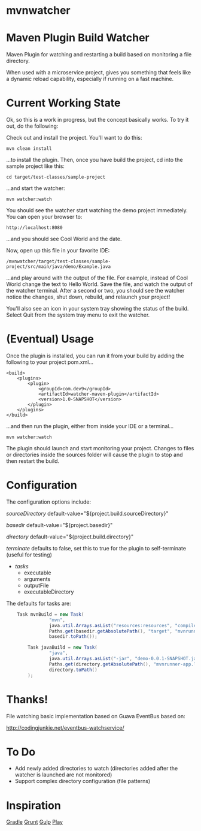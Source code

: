 # mvnwatcher

Maven Plugin Build Watcher
==========================

Maven Plugin for watching and restarting a build based on monitoring a file directory.  

When used with a microservice project, gives you something that feels like a dynamic reload capability, 
especially if running on a fast machine.  


Current Working State
=====================

Ok, so this is a work in progress, but the concept basically works.  To try it out, do the following:

Check out and install the project.  You'll want to do this:

    mvn clean install
   
...to install the plugin.  Then, once you have build the project, cd into the sample project like this:

    cd target/test-classes/sample-project

...and start the watcher:

    mvn watcher:watch
   
You should see the watcher start watching the demo project immediately.  You can open your browser to:

    http://localhost:8080

...and you should see Cool World and the date.

Now, open up this file in your favorite IDE:

    /mvnwatcher/target/test-classes/sample-project/src/main/java/demo/Example.java
   
...and play around with the output of the file.  For example, instead of Cool World change the text to Hello World.
Save the file, and watch the output of the watcher terminal.  After a second or two, you should see the watcher notice
the changes, shut down, rebuild, and relaunch your project!

You'll also see an icon in your system tray showing the status of the build.  Select Quit from the system tray menu
to exit the watcher.

(Eventual) Usage
================

Once the plugin is installed, you can run it from your build by adding the following to your project pom.xml...

    <build>
        <plugins>
            <plugin>
                <groupId>com.dev9</groupId>
                <artifactId>watcher-maven-plugin</artifactId>
                <version>1.0-SNAPSHOT</version>
            </plugin>
        </plugins>
    </build>

...and then run the plugin, either from inside your IDE or a terminal...

    mvn watcher:watch
    
The plugin should launch and start monitoring your project.  Changes to files or directories inside the sources
folder will cause the plugin to stop and then restart the build.

Configuration
=============

The configuration options include:

*sourceDirectory* default-value="${project.build.sourceDirectory}"

*basedir* default-value="${project.basedir}"

*directory* default-value="${project.build.directory}"

*terminate* defaults to false, set this to true for the plugin to self-terminate (useful for testing)

* *tasks*
  * executable
  * arguments
  * outputFile
  * executableDirectory
    
The defaults for tasks are:

````java
    Task mvnBuild = new Task(
                "mvn",
                java.util.Arrays.asList("resources:resources", "compiler:compile", "jar:jar", "spring-boot:repackage"),
                Paths.get(basedir.getAbsolutePath(), "target", "mvnrunner.log").toFile(),
                basedir.toPath());

        Task javaBuild = new Task(
                "java",
                java.util.Arrays.asList("-jar", "demo-0.0.1-SNAPSHOT.jar"),
                Paths.get(directory.getAbsolutePath(), "mvnrunner-app.log").toFile(),
                directory.toPath()
        );
````

Thanks!
=======

File watching basic implementation based on Guava EventBus based on:

http://codingjunkie.net/eventbus-watchservice/

To Do
=====

* Add newly added directories to watch (directories added after the watcher is launched are not monitored)
* Support complex directory configuration (file patterns)

Inspiration
===========

[Gradle](https://docs.gradle.org/current/release-notes#continuous-build)
[Grunt](https://github.com/gruntjs/grunt-contrib-watch)
[Gulp](https://www.npmjs.com/package/gulp-watch)
[Play](https://www.playframework.com/)
